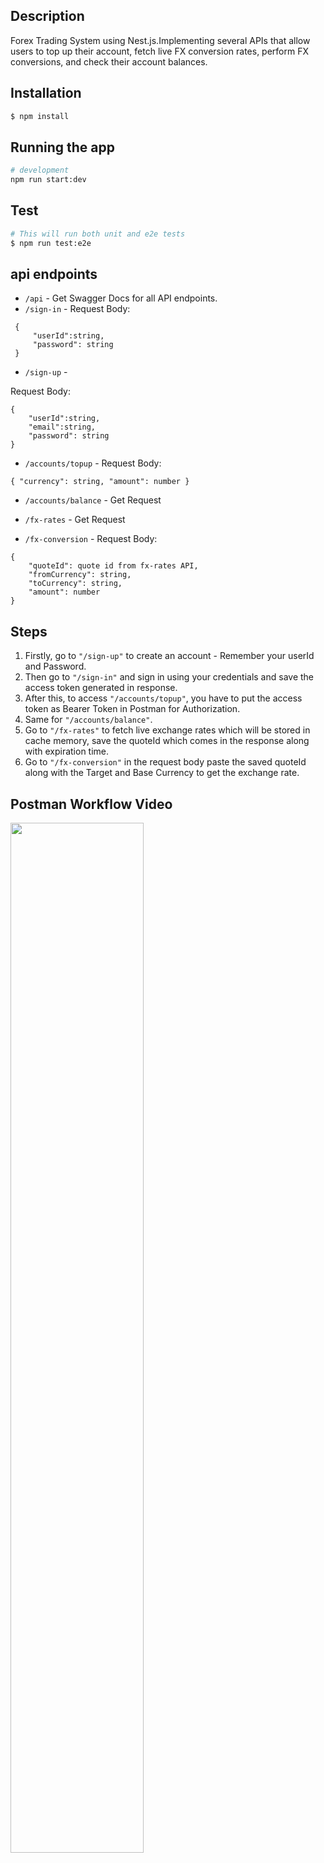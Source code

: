 
## Description

 Forex Trading System using Nest.js.Implementing several APIs that allow users to top up their account, fetch live FX conversion rates, perform FX conversions, and check their account balances.

## Installation

```bash
$ npm install
```

## Running the app

```bash
# development
npm run start:dev
```

## Test

```bash
# This will run both unit and e2e tests
$ npm run test:e2e
```

## api endpoints

- `/api` - Get Swagger Docs for all API endpoints.
- `/sign-in` - 
Request Body:
```
 { 
     "userId":string, 
     "password": string 
 }
 ```

- `/sign-up` - 

Request Body:
```
{ 
    "userId":string, 
    "email":string, 
    "password": string 
}
```
- `/accounts/topup` - 
Request Body:
```
{ "currency": string, "amount": number }
```
- `/accounts/balance` - Get Request

- `/fx-rates` - Get Request

- `/fx-conversion` - 
Request Body:
```
{ 
    "quoteId": quote id from fx-rates API, 
    "fromCurrency": string, 
    "toCurrency": string, 
    "amount": number 
}
```


## Steps
1. Firstly, go to `"/sign-up"` to create an account - Remember your userId and Password.
2. Then go to `"/sign-in"` and sign in using your credentials and save the access token generated in response.
3. After this, to access `"/accounts/topup"`, you have to put the access token as Bearer Token in Postman for Authorization.
4. Same for `"/accounts/balance"`.
5. Go to `"/fx-rates"` to fetch live exchange rates which will be stored in cache memory, save the quoteId which comes in the response along with expiration time.
6. Go to `"/fx-conversion"` in the request body paste the saved quoteId along with the Target and Base Currency to get the exchange rate.

## Postman Workflow Video

[<img src="https://i9.ytimg.com/vi_webp/OOeI6PDjuIY/mq3.webp?sqp=CNSF9LAG-oaymwEmCMACELQB8quKqQMa8AEB-AH-CYACqAWKAgwIABABGEwgWihlMA8=&rs=AOn4CLBJj5eMD7IC2bARYZydbNY2YfHK-w" width="65%">](https://youtu.be/OOeI6PDjuIY "Postman Workflow")





